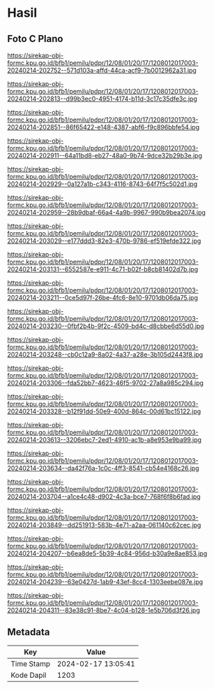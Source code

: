 # Hasil

## Foto C Plano

https://sirekap-obj-formc.kpu.go.id/bfb1/pemilu/pdpr/12/08/01/20/17/1208012017003-20240214-202752--571d103a-affd-44ca-acf9-7b0012962a31.jpg

https://sirekap-obj-formc.kpu.go.id/bfb1/pemilu/pdpr/12/08/01/20/17/1208012017003-20240214-202813--d99b3ec0-4951-4174-b11d-3c17c35dfe3c.jpg

https://sirekap-obj-formc.kpu.go.id/bfb1/pemilu/pdpr/12/08/01/20/17/1208012017003-20240214-202851--86f65422-e148-4387-abf6-f9c896bbfe54.jpg

https://sirekap-obj-formc.kpu.go.id/bfb1/pemilu/pdpr/12/08/01/20/17/1208012017003-20240214-202911--64a11bd8-eb27-48a0-9b74-9dce32b29b3e.jpg

https://sirekap-obj-formc.kpu.go.id/bfb1/pemilu/pdpr/12/08/01/20/17/1208012017003-20240214-202929--0a127a1b-c343-4116-8743-64f7f5c502d1.jpg

https://sirekap-obj-formc.kpu.go.id/bfb1/pemilu/pdpr/12/08/01/20/17/1208012017003-20240214-202959--28b9dbaf-66a4-4a9b-9967-990b9bea2074.jpg

https://sirekap-obj-formc.kpu.go.id/bfb1/pemilu/pdpr/12/08/01/20/17/1208012017003-20240214-203029--e177ddd3-82e3-470b-9786-ef519efde322.jpg

https://sirekap-obj-formc.kpu.go.id/bfb1/pemilu/pdpr/12/08/01/20/17/1208012017003-20240214-203131--6552587e-e911-4c71-b02f-b8cb81402d7b.jpg

https://sirekap-obj-formc.kpu.go.id/bfb1/pemilu/pdpr/12/08/01/20/17/1208012017003-20240214-203211--0ce5d97f-26be-4fc6-8e10-9701db06da75.jpg

https://sirekap-obj-formc.kpu.go.id/bfb1/pemilu/pdpr/12/08/01/20/17/1208012017003-20240214-203230--0fbf2b4b-9f2c-4509-bd4c-d8cbbe6d55d0.jpg

https://sirekap-obj-formc.kpu.go.id/bfb1/pemilu/pdpr/12/08/01/20/17/1208012017003-20240214-203248--cb0c12a9-8a02-4a37-a28e-3b105d2443f8.jpg

https://sirekap-obj-formc.kpu.go.id/bfb1/pemilu/pdpr/12/08/01/20/17/1208012017003-20240214-203306--fda52bb7-4623-46f5-9702-27a8a985c294.jpg

https://sirekap-obj-formc.kpu.go.id/bfb1/pemilu/pdpr/12/08/01/20/17/1208012017003-20240214-203328--b12f91dd-50e9-400d-864c-00d61bc15122.jpg

https://sirekap-obj-formc.kpu.go.id/bfb1/pemilu/pdpr/12/08/01/20/17/1208012017003-20240214-203613--3206ebc7-2ed1-4910-ac1b-a8e953e9ba99.jpg

https://sirekap-obj-formc.kpu.go.id/bfb1/pemilu/pdpr/12/08/01/20/17/1208012017003-20240214-203634--da42f76a-1c0c-4ff3-8541-cb54e4168c26.jpg

https://sirekap-obj-formc.kpu.go.id/bfb1/pemilu/pdpr/12/08/01/20/17/1208012017003-20240214-203704--a1ce4c48-d902-4c3a-bce7-768f6f8b6fad.jpg

https://sirekap-obj-formc.kpu.go.id/bfb1/pemilu/pdpr/12/08/01/20/17/1208012017003-20240214-203849--dd251913-583b-4e71-a2aa-061140c62cec.jpg

https://sirekap-obj-formc.kpu.go.id/bfb1/pemilu/pdpr/12/08/01/20/17/1208012017003-20240214-204207--b6ea8de5-5b39-4c84-956d-b30a9e8ae853.jpg

https://sirekap-obj-formc.kpu.go.id/bfb1/pemilu/pdpr/12/08/01/20/17/1208012017003-20240214-204239--63e0427d-1ab9-43ef-8cc4-1303eebe087e.jpg

https://sirekap-obj-formc.kpu.go.id/bfb1/pemilu/pdpr/12/08/01/20/17/1208012017003-20240214-204311--83e38c91-8be7-4c04-b128-1e5b706d3f26.jpg


## Metadata

| Key        | Value               |
| ---------- | ------------------- |
| Time Stamp | 2024-02-17 13:05:41 |
| Kode Dapil | 1203                |



